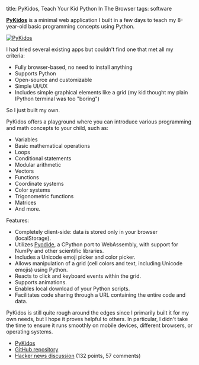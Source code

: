 title: PyKidos, Teach Your Kid Python In The Browser
tags: software

[**PyKidos**](https://pykidos.github.io/) is a minimal web application I built in a few days to teach my 8-year-old basic programming concepts using Python.

[![PyKidos](https://github.com/pykidos/pykidos.github.io/assets/1942359/7974ace5-aeb6-4a6c-8678-c40ed5eb0af0)]({filename}2024-03-14-pykidos.md)

<!-- PELICAN_END_SUMMARY -->

I had tried several existing apps but couldn't find one that met all my criteria:

- Fully browser-based, no need to install anything
- Supports Python
- Open-source and customizable
- Simple UI/UX
- Includes simple graphical elements like a grid (my kid thought my plain IPython terminal was too "boring")

So I just built my own.

PyKidos offers a playground where you can introduce various programming and math concepts to your child, such as:

- Variables
- Basic mathematical operations
- Loops
- Conditional statements
- Modular arithmetic
- Vectors
- Functions
- Coordinate systems
- Color systems
- Trigonometric functions
- Matrices
- And more.

Features:

- Completely client-side: data is stored only in your browser (localStorage).
- Utilizes [Pyodide](https://pyodide.org/en/stable/), a CPython port to WebAssembly, with support for NumPy and other scientific libraries.
- Includes a Unicode emoji picker and color picker.
- Allows manipulation of a grid (cell colors and text, including Unicode emojis) using Python.
- Reacts to click and keyboard events within the grid.
- Supports animations.
- Enables local download of your Python scripts.
- Facilitates code sharing through a URL containing the entire code and data.

PyKidos is still quite rough around the edges since I primarily built it for my own needs, but I hope it proves helpful to others. In particular, I didn't take the time to ensure it runs smoothly on mobile devices, different browsers, or operating systems.

* [PyKidos](https://pykidos.github.io/)
* [GitHub repository](https://github.com/pykidos/pykidos.github.io)
* [Hacker news discussion](https://news.ycombinator.com/item?id=39704712) (132 points, 57 comments)
